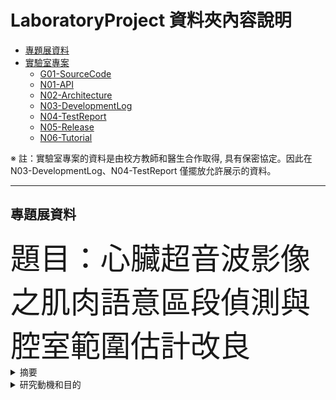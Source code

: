 # LaboratoryProject 資料夾內容說明
* [專題展資料](#independent_study)
* [實驗室專案](#lab_project)
    * [G01-SourceCode](#source_code)
    * [N01-API](#api)
    * [N02-Architecture](#architecture)
    * [N03-DevelopmentLog](#develop_log)
    * [N04-TestReport](#test_report)
    * [N05-Release](#release)
    * [N06-Tutorial](#tutorial)


※ 註：實驗室專案的資料是由校方教師和醫生合作取得, 具有保密協定。因此在 N03-DevelopmentLog、N04-TestReport 僅擺放允許展示的資料。
* * *  

<h2 id="independent_study">專題展資料</h2>  
<font size=7>題目：心臟超音波影像之肌肉語意區段偵測與腔室範圍估計改良</font>
<details>
   <summary>摘要</summary>
   pass
</details>
<details>
   <summary>研究動機和目的</summary>
   pass
</details>

